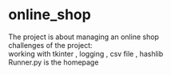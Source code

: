 # online_shop
The project is about managing an online shop</br>
challenges of the project:</br>
working with tkinter , logging , csv file , hashlib</br>
Runner.py is the homepage</br>
